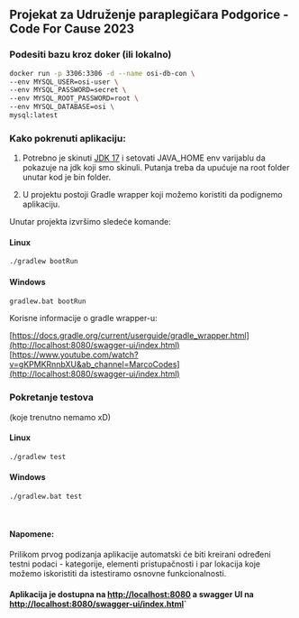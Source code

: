 ## Projekat za Udruženje paraplegičara Podgorice - Code For Cause 2023
### Podesiti bazu kroz doker (ili lokalno)
```bash
docker run -p 3306:3306 -d --name osi-db-con \
--env MYSQL_USER=osi-user \
--env MYSQL_PASSWORD=secret \
--env MYSQL_ROOT_PASSWORD=root \
--env MYSQL_DATABASE=osi \
mysql:latest
```    
### Kako pokrenuti aplikaciju:
1. Potrebno je skinuti [JDK 17](https://adoptium.net/en-GB/temurin/releases/?version=17)  i setovati JAVA_HOME env varijablu
da pokazuje na jdk koji smo skinuli. Putanja treba da upućuje na root folder unutar kod je bin folder.
   
2. U projektu postoji Gradle wrapper koji možemo koristiti da podignemo aplikaciju.

Unutar projekta izvršimo sledeće komande:

#### Linux
```bash
./gradlew bootRun
```

#### Windows
```bash
gradlew.bat bootRun
```

Korisne informacije o gradle wrapper-u:   

[https://docs.gradle.org/current/userguide/gradle_wrapper.html](http://localhost:8080/swagger-ui/index.html)    
[https://www.youtube.com/watch?v=gKPMKRnnbXU&ab_channel=MarcoCodes](http://localhost:8080/swagger-ui/index.html)

### Pokretanje testova 
(koje trenutno nemamo xD)
#### Linux
```bash
./gradlew test
```

#### Windows
```bash
./gradlew.bat test
```
<br>

#### Napomene:
Prilikom prvog podizanja aplikacije automatski će biti kreirani određeni testni podaci - kategorije, elementi pristupačnosti i par lokacija koje možemo iskoristiti da istestiramo osnovne funkcionalnosti. 

#### Aplikacija je dostupna na [http://localhost:8080](http://localhost:8080) a swagger UI na [http://localhost:8080/swagger-ui/index.html](http://localhost:8080/swagger-ui/index.html)`
